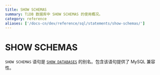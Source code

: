 ```yaml
---
title: SHOW SCHEMAS
summary: TiDB 数据库中 SHOW SCHEMAS 的使用概况。
category: reference
aliases: ['/docs-cn/dev/reference/sql/statements/show-schemas/']
---
```


# SHOW SCHEMAS

`SHOW SCHEMAS` 语句是 [`SHOW DATABASES`](/sql-statements/sql-statement-show-databases.md) 的别名。包含该语句提供了 MySQL 兼容性。
